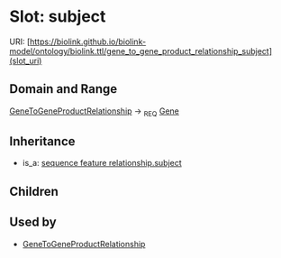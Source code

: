 # Slot: subject




URI: [https://biolink.github.io/biolink-model/ontology/biolink.ttl/gene_to_gene_product_relationship_subject](slot_uri)
## Domain and Range

[GeneToGeneProductRelationship](GeneToGeneProductRelationship.md) ->  <sub>REQ</sub> [Gene](Gene.md)
## Inheritance

 *  is_a: [sequence feature relationship.subject](sequence_feature_relationship_subject.md)
## Children

## Used by

 * [GeneToGeneProductRelationship](GeneToGeneProductRelationship.md)
